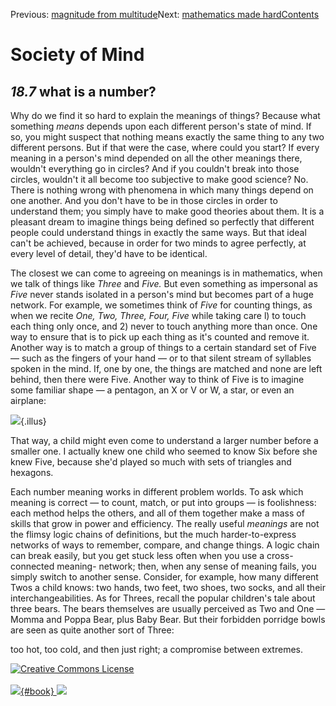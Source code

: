 <div class="chapnav">

<span class="prev">Previous: [magnitude from
multitude](./som-18.6.html)</span><span class="next">Next: [mathematics
made hard](./som-18.8.html)</span><span
class="contents">[Contents](index.html)</span>
<div class="titlebar">

Society of Mind
===============

</div>

</div>

*18.7* what is a number?
------------------------

Why do we find it so hard to explain the meanings of things? Because
what something *means* depends upon each different person's state of
mind. If so, you might suspect that nothing means exactly the same thing
to any two different persons. But if that were the case, where could you
start? If every meaning in a person's mind depended on all the other
meanings there, wouldn't everything go in circles? And if you couldn't
break into those circles, wouldn't it all become too subjective to make
good science? No. There is nothing wrong with phenomena in which many
things depend on one another. And you don't have to be in those circles
in order to understand them; you simply have to make good theories about
them. It is a pleasant dream to imagine things being defined so
perfectly that different people could understand things in exactly the
same ways. But that ideal can't be achieved, because in order for two
minds to agree perfectly, at every level of detail, they'd have to be
identical.

The closest we can come to agreeing on meanings is in mathematics, when
we talk of things like *Three* and *Five.* But even something as
impersonal as *Five* never stands isolated in a person's mind but
becomes part of a huge network. For example, we sometimes think of
*Five* for counting things, as when we recite *One, Two, Three, Four,
Five* while taking care l) to touch each thing only once, and 2) never
to touch anything more than once. One way to ensure that is to pick up
each thing as it's counted and remove it. Another way is to match a
group of things to a certain standard set of Five — such as the fingers
of your hand — or to that silent stream of syllables spoken in the mind.
If, one by one, the things are matched and none are left behind, then
there were Five. Another way to think of Five is to imagine some
familiar shape — a pentagon, an X or V or W, a star, or even an
airplane:

![](./illus/ch18/18-13.png){.illus}

That way, a child might even come to understand a larger number before a
smaller one. I actually knew one child who seemed to know Six before she
knew Five, because she'd played so much with sets of triangles and
hexagons.

Each number meaning works in different problem worlds. To ask which
meaning is correct — to count, match, or put into groups — is
foolishness: each method helps the others, and all of them together make
a mass of skills that grow in power and efficiency. The really useful
*meanings* are not the flimsy logic chains of definitions, but the much
harder-to-express networks of ways to remember, compare, and change
things. A logic chain can break easily, but you get stuck less often
when you use a cross-connected meaning- network; then, when any sense of
meaning fails, you simply switch to another sense. Consider, for
example, how many different Twos a child knows: two hands, two feet, two
shoes, two socks, and all their interchangeabilities. As for Threes,
recall the popular children's tale about three bears. The bears
themselves are usually perceived as Two and One — Momma and Poppa Bear,
plus Baby Bear. But their forbidden porridge bowls are seen as quite
another sort of Three:

too hot, too cold, and then just right; a compromise between extremes.

<div class="footer">

[![Creative Commons
License](http://i.creativecommons.org/l/by-nc-sa/3.0/80x15.png)](http://creativecommons.org/licenses/by-nc-sa/3.0/deed.en_US)\
\
[![](./images/som_book.jpeg){#book}
![](./images/a_logo_17.gif)](http://www.amazon.com/gp/product/0671657135?ie=UTF8&camp=1789&creativeASIN=0671657135&linkCode=xm2&tag=marvinminsky)

</div>

